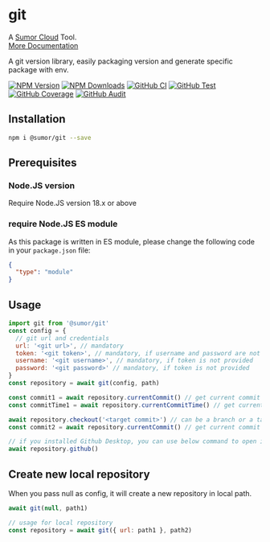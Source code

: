 # git

A [Sumor Cloud](https://sumor.cloud) Tool.  
[More Documentation](https://sumor.cloud/git)

A git version library, easily packaging version and generate specific package with env.

[![NPM Version](https://img.shields.io/npm/v/@sumor/git?logo=npm&label=NPM)](https://www.npmjs.com/package/@sumor/git)
[![NPM Downloads](https://img.shields.io/npm/dw/@sumor/git?logo=npm&label=Downloads)](https://www.npmjs.com/package/@sumor/git)
[![GitHub CI](https://img.shields.io/github/actions/workflow/status/sumor-cloud/git/ci.yml?logo=github&label=CI)](https://github.com/sumor-cloud/git/actions/workflows/ci.yml)
[![GitHub Test](https://img.shields.io/github/actions/workflow/status/sumor-cloud/git/ut.yml?logo=github&label=Test)](https://github.com/sumor-cloud/git/actions/workflows/ut.yml)
[![GitHub Coverage](https://img.shields.io/github/actions/workflow/status/sumor-cloud/git/coverage.yml?logo=github&label=Coverage)](https://github.com/sumor-cloud/git/actions/workflows/coverage.yml)
[![GitHub Audit](https://img.shields.io/github/actions/workflow/status/sumor-cloud/git/audit.yml?logo=github&label=Audit)](https://github.com/sumor-cloud/git/actions/workflows/audit.yml)

## Installation

```bash
npm i @sumor/git --save
```

## Prerequisites

### Node.JS version

Require Node.JS version 18.x or above

### require Node.JS ES module

As this package is written in ES module,
please change the following code in your `package.json` file:

```json
{
  "type": "module"
}
```

## Usage

```javascript
import git from '@sumor/git'
const config = {
  // git url and credentials
  url: '<git url>', // mandatory
  token: '<git token>', // mandatory, if username and password are not provided
  username: '<git username>', // mandatory, if token is not provided
  password: '<git password>' // mandatory, if token is not provided
}
const repository = await git(config, path)

const commit1 = await repository.currentCommit() // get current commit
const commitTime1 = await repository.currentCommitTime() // get current commit time, in milliseconds

await repository.checkout('<target commit>') // can be a branch or a tag or a commit
const commit2 = await repository.currentCommit() // get current commit

// if you installed Github Desktop, you can use below command to open it in Github Desktop
await repository.github()
```

## Create new local repository

When you pass null as config, it will create a new repository in local path.

```javascript
await git(null, path1)

// usage for local repository
const repository = await git({ url: path1 }, path2)
```

